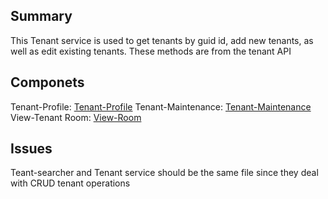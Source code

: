 ## Summary
This Tenant service is used to get tenants by guid id, add new tenants, as well as edit existing tenants. These methods are from the tenant API

## Componets
 Tenant-Profile: [Tenant-Profile]
 Tenant-Maintenance: [Tenant-Maintenance]
 View-Tenant Room: [View-Room]

## Issues
Teant-searcher and Tenant service should be the same file since they deal with CRUD tenant operations

[Tenant-Profile]: ../../Components/Tenant-profile.md
[Tenant-Maintenance]: ../../Components/Tenant-maintenance.md
[View-Room]: ../../Components/View-room.md